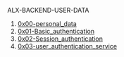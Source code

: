 ALX-BACKEND-USER-DATA

1. [0x00-personal_data](./0x00-personal_data/)
2. [0x01-Basic_authentication](./0x01-Basic_authentication/)
3. [0x02-Session_authentication](./0x02-Session_authentication/)
4. [0x03-user_authentication_service](./0x03-user_authentication_service/)
